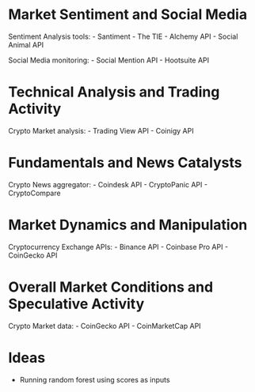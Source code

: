 # Market Sentiment and Social Media
  Sentiment Analysis tools:
    - Santiment
    - The TIE
    - Alchemy API
    - Social Animal API

  Social Media monitoring:
    - Social Mention API
    - Hootsuite API

# Technical Analysis and Trading Activity
  Crypto Market analysis:
    - Trading View API
    - Coinigy API

# Fundamentals and News Catalysts
  Crypto News aggregator:
    - Coindesk API
    - CryptoPanic API
    - CryptoCompare

# Market Dynamics and Manipulation
  Cryptocurrency Exchange APIs:
    - Binance API
    - Coinbase Pro API
    - CoinGecko API

# Overall Market Conditions and Speculative Activity
  Crypto Market data:
    - CoinGecko API
    - CoinMarketCap API

# Ideas
- Running random forest using scores as inputs

